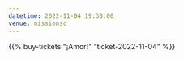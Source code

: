 ```yaml
---
datetime: 2022-11-04 19:30:00
venue: missionsc
---
```

{{% buy-tickets "¡Amor!" "ticket-2022-11-04" %}}
